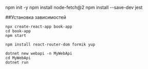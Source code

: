 npm init -y
npm install node-fetch@2
npm install --save-dev jest

##Установка зависимостей

```
npx create-react-app book-app
cd book-app
npm start
```

```
npm install react-router-dom formik yup

```

```
dotnet new webapi -n MyWebApi
cd MyWebApi
dotnet run
```